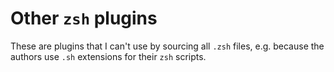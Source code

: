 # Other `zsh` plugins

These are plugins that I can't use by sourcing all `.zsh` files, e.g. because
the authors use `.sh` extensions for their `zsh` scripts.
